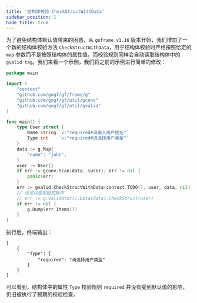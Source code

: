 ```yaml
---
title: '结构体校验-CheckStructWithData'
sidebar_position: 1
hide_title: true
---
```


为了避免结构体默认值带来的困惑，从 `goframe v1.16` 版本开始，我们增加了一个新的结构体校验方法 `CheckStructWithData`，用于结构体校验时严格按照给定的 `map` 参数而不是按照结构体的属性值，而校验规则同样会自动读取结构体中的 `gvalid tag`。我们来看一个示例，我们将之前的示例进行简单的修改：

```go
package main

import (
	"context"
	"github.com/gogf/gf/frame/g"
	"github.com/gogf/gf/util/gconv"
	"github.com/gogf/gf/util/gvalid"
)

func main() {
	type User struct {
		Name string `v:"required#请输入用户姓名"`
		Type int    `v:"required#请选择用户类型"`
	}
	data := g.Map{
		"name": "john",
	}
	user := User{}
	if err := gconv.Scan(data, &user); err != nil {
		panic(err)
	}
	err := gvalid.CheckStructWithData(context.TODO(), user, data, nil)
	// 也可以使用链式操作
	// err := g.Validator().Data(data).CheckStruct(user)
	if err != nil {
		g.Dump(err.Items())
	}
}
```

执行后，终端输出：

```
[
    {
        "Type": {
            "required": "请选择用户类型"
        }
    }
]
```

可以看到，结构体中的属性 `Type` 校验规则 `required` 并没有受到默认值的影响，仍旧被执行了预期的校验检查。